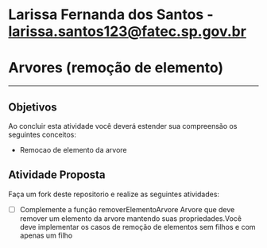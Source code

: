 # Larissa Fernanda dos Santos - larissa.santos123@fatec.sp.gov.br

# Arvores (remoção de  elemento)
---

## Objetivos

Ao concluir esta atividade você deverá estender sua compreensão os seguintes conceitos:
* Remocao de elemento da arvore


## Atividade Proposta

Faça um fork deste repositorio e realize as seguintes atividades: 

- [ ] Complemente a função removerElementoArvore Arvore que deve remover um elemento da arvore mantendo suas propriedades.Você deve implementar os casos de remoção de elementos sem filhos e com apenas um filho
